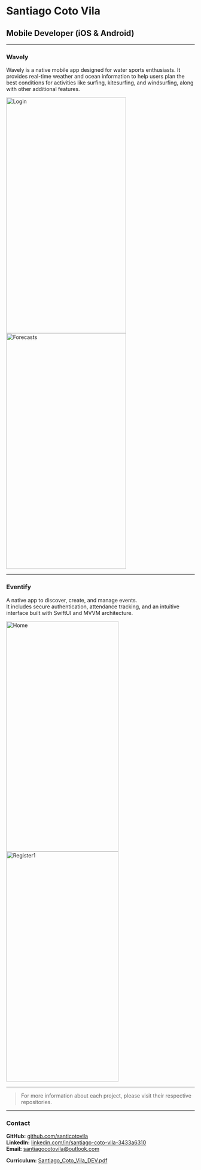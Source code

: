 # Santiago Coto Vila

## Mobile Developer (iOS & Android)

---

### Wavely  
Wavely is a native mobile app designed for water sports enthusiasts. It provides real-time weather and ocean information to help users plan the best conditions for activities like surfing, kitesurfing, and windsurfing, along with other additional features.


<img width="320" height="630" alt="Login" src="https://github.com/user-attachments/assets/12f391e0-da70-4723-bf34-127efe23fcf5" /><img width="320" height="630" alt="Forecasts" src="https://github.com/user-attachments/assets/5cc50fc7-3ff8-488b-be82-f4a70a4d34df" />

---

### Eventify  
A native app to discover, create, and manage events.  
It includes secure authentication, attendance tracking, and an intuitive interface built with SwiftUI and MVVM architecture.

<img width="300" height="615" alt="Home" src="https://github.com/user-attachments/assets/99c4429c-cde1-4dd9-80f8-403ce24dee45" /><img width="300" height="615" alt="Register1" src="https://github.com/user-attachments/assets/9e64b237-9363-410b-80bf-a07ff6671cd8" />


---

> For more information about each project, please visit their respective repositories.

---

### Contact  
**GitHub:** [github.com/santicotovila](https://github.com/santicotovila)  
**LinkedIn:** [linkedin.com/in/santiago-coto-vila-3433a6310](https://www.linkedin.com/in/santiago-coto-vila-3433a6310/)  
**Email:** santiagocotovila@outlook.com

**Curriculum:** [Santiago_Coto_Vila_DEV.pdf](https://github.com/user-attachments/files/22780483/Santiago_Coto_Vila_DEV.pdf)


